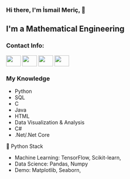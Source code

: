 ### Hi there, I'm İsmail Meriç, 👋

## I'm a Mathematical Engineering


### Contact Info:
<a href="https://www.linkedin.com/in/ismail-gulbay-990449b6/" target="blank"><img align="center" src="https://raw.githubusercontent.com/rahuldkjain/github-profile-readme-generator/master/src/images/icons/Social/linked-in-alt.svg" height="30" width="40" /></a>
<a href="https://instagram.com/ismail_gulbay" target="blank"><img align="center" src="https://raw.githubusercontent.com/rahuldkjain/github-profile-readme-generator/master/src/images/icons/Social/instagram.svg"  height="30" width="40"/></a>
<a href="https://www.hackerrank.com/m_ismailgulbay" target="blank"><img align="center" src="https://raw.githubusercontent.com/rahuldkjain/github-profile-readme-generator/master/src/images/icons/Social/hackerrank.svg"  height="30" width="40"/></a>
<a href="https://www.kaggle.com/ismailgulbay" target="blank"><img align="center" src="https://raw.githubusercontent.com/rahuldkjain/github-profile-readme-generator/master/src/images/icons/Social/kaggle.svg"  height="30" width="40"/></a>
<br />

### My Knowledge
- Python 
- SQL
- C 
- Java
- HTML 
- Data Visualization & Analysis
- C#
- .Net/.Net Core

🐍 Python Stack
- Machine Learning: TensorFlow, Scikit-learn,
- Data Science: Pandas, Numpy
- Demo: Matplotlib, Seaborn,

